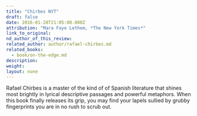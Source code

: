 ```yaml
---
title: "Chirbes NYT"
draft: false
date: 2016-01-28T21:05:00.000Z
attribution: "Mara Faye Lethem, *The New York Times*"
link_to_original:
nd_author_of_this_review:
related_author: author/rafael-chirbes.md
related_books:
  - book/on-the-edge.md
description:
weight:
layout: none
---
```

Rafael Chirbes is a master of the kind of of Spanish literature that shines most brightly in lyrical descriptive passages and powerful metaphors. When this book finally releases its grip, you may find your lapels sullied by grubby fingerprints you are in no rush to scrub out.

